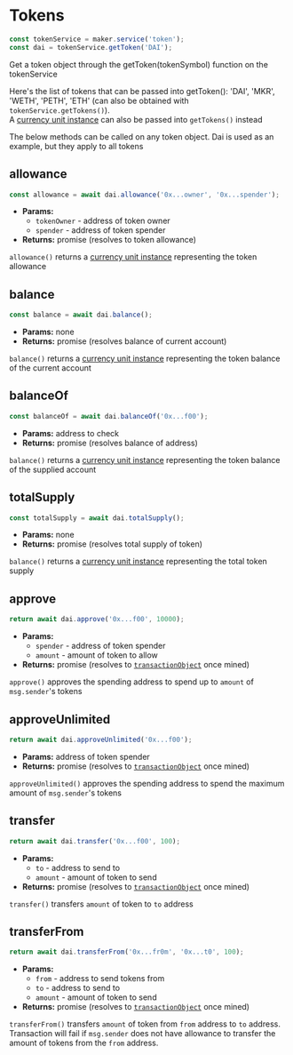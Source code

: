 # Tokens

```javascript
const tokenService = maker.service('token');
const dai = tokenService.getToken('DAI');
```
Get a token object through the getToken(tokenSymbol) function on the tokenService

Here's the list of tokens that can be passed into getToken(): 'DAI', 'MKR', 'WETH', 'PETH', 'ETH' (can also be obtained with `tokenService.getTokens()`).  
A [currency unit instance](https://makerdao.com/documentation/#units) can also be passed into `getTokens()` instead 

The below methods can be called on any token object.  Dai is used as an example, but they apply to all tokens

## **allowance**

```javascript
const allowance = await dai.allowance('0x...owner', '0x...spender');
```

* **Params:**
	* `tokenOwner` - address of token owner
	* `spender` - address of token spender
* **Returns:** promise (resolves to token allowance)

`allowance()` returns a [currency unit instance](https://makerdao.com/documentation/#units) representing the token allowance

## **balance**

```javascript
const balance = await dai.balance();
```

* **Params:** none
* **Returns:** promise (resolves balance of current account)

`balance()` returns a [currency unit instance](https://makerdao.com/documentation/#units) representing the token balance of the current account

## **balanceOf**

```javascript
const balanceOf = await dai.balanceOf('0x...f00');
```

* **Params:** address to check
* **Returns:** promise (resolves balance of address)

`balance()` returns a [currency unit instance](https://makerdao.com/documentation/#units) representing the token balance of the supplied account

## **totalSupply**

```javascript
const totalSupply = await dai.totalSupply();
```

* **Params:** none
* **Returns:** promise (resolves total supply of token)

`balance()` returns a [currency unit instance](https://makerdao.com/documentation/#units) representing the total token supply

## **approve**

```javascript
return await dai.approve('0x...f00', 10000);
```

* **Params:** 
	* `spender` - address of token spender
	* `amount` - amount of token to allow
* **Returns:** promise (resolves to [`transactionObject`](#transactions) once mined)

`approve()` approves the spending address to spend up to `amount` of `msg.sender`'s tokens

## **approveUnlimited**

```javascript
return await dai.approveUnlimited('0x...f00');
```

* **Params:** address of token spender
* **Returns:** promise (resolves to [`transactionObject`](#transactions) once mined)

`approveUnlimited()` approves the spending address to spend the maximum amount of `msg.sender`'s tokens

## **transfer**

```javascript
return await dai.transfer('0x...f00', 100);
```

* **Params:** 
	* `to` - address to send to
	* `amount` - amount of token to send
* **Returns:** promise (resolves to [`transactionObject`](#transactions) once mined)

`transfer()` transfers `amount` of token to `to` address

## **transferFrom**

```javascript
return await dai.transferFrom('0x...fr0m', '0x...t0', 100);
```

* **Params:** 
	* `from` - address to send tokens from
	* `to` - address to send to
	* `amount` - amount of token to send
* **Returns:** promise (resolves to [`transactionObject`](#transactions) once mined)

`transferFrom()` transfers `amount` of token from `from` address to `to` address. Transaction will fail if `msg.sender` does not have allowance to transfer the amount of tokens from the `from` address.
